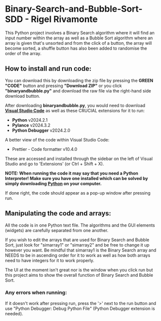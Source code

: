 # Binary-Search-and-Bubble-Sort-SDD - Rigel Rivamonte

This Python project involves a Binary Search algorithm where it will find an input number within the array as well as a Bubble Sort algorithm where an array is given that's unsorted and from the click of a button, the array will become sorted, a shuffle button has also been added to randomise the order of the array.

## How to install and run code: 

You can download this by downloading the zip file by pressing the **GREEN "CODE"** button and pressing **"Download ZIP"** or  you click **"binaryandbubble.py"** and download the raw file via the right-hand side download button.

After downloading **binaryandbubble.py**, you would need to download **[Visual Studio Code](https://code.visualstudio.com/Download)** as well as these CRUCIAL extensions for it to run:
* **Python**  v2024.2.1
* **Pylance** v2024.3.2
* **Python Debugger** v2024.2.0
  
A better view of the code within Visual Studio Code:
* Prettier - Code formatter v10.4.0

These are accessed and installed through the sidebar on the left of Visual Studio and go to 'Extensions' (or Ctrl + Shift + X).

**NOTE: When running the code it may say that you need a Python Interpreter! Make sure you have one installed which can be solved by simply downloading [Python](https://www.python.org/downloads/) on your computer.** 

If done right, the code should appear as a pop-up window after pressing run.

## Manipulating the code and arrays: 

All the code is in one Python text file. The algorithms and the GUI elements (widgets) are carefully separated from one another.

If you wish to edit the arrays that are used for Binary Search and Bubble Sort, just look for "simarray1" or "simarray2" and be free to change it up however you want. Be mindful that simarray1 is the Binary Search array and NEEDS to be in ascending order for it to work as well as how both arrays need to have integers for it to work properly.

The UI at the moment isn't great nor is the window when you click run but this project aims to show the overall function of Binary Search and Bubble Sort.

### Any errors when running:
If it doesn't work after pressing run, press the '>' next to the run button and use "Python Debugger: Debug Python File" (Python Debugger extension is needed).
